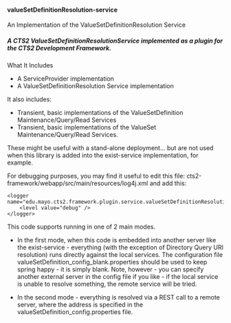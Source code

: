 #### valueSetDefinitionResolution-service

An Implementation of the ValueSetDefinitionResolution Service


##### A CTS2 ValueSetDefinitionResolutionService implemented as a plugin for the CTS2 Development Framework.


What It Includes


* A ServiceProvider implementation
* A ValueSetDefinitionResolution Service implementation

It also includes:
* Transient, basic implementations of the ValueSetDefinition Maintenance/Query/Read Services
* Transient, basic implementations of the ValueSet Maintenance/Query/Read Services.

These might be useful with a stand-alone deployment... but are not used when this library is added into the exist-service implementation, for example.

For debugging purposes, you may find it useful to edit this file: cts2-framework/webapp/src/main/resources/log4j.xml
and add this:

	<logger name="edu.mayo.cts2.framework.plugin.service.valueSetDefinitionResolutionServices">
		<level value="debug" />
	</logger>

This code supports running in one of 2 main modes.  

* In the first mode, when this code is embedded into another server like the exist-service - everything 
(with the exception of Directory Query URI resolution) runs directly against the local services.  The 
configuration file valueSetDefinition_config_blank.properties should be used to keep spring happy - it 
is simply blank.  Note, however - you can specify another external server in the config file if you like - 
if the local service is unable to resolve something, the remote service will be tried.

* In the second mode - everything is resolved via a REST call to a remote server, where the address is 
specified in the valueSetDefinition_config.properties file.